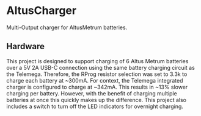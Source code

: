 # AltusCharger
Multi-Output charger for AltusMetrum batteries. 

## Hardware
This project is designed to support charging of 6 Altus Metrum batteries over a 5V 2A USB-C connection using the same battery charging circuit as the Telemega. Therefore, the RProg resistor selection was set to 3.3k to charge each battery at ~300mA. For context, the Telemega integrated charger is configured to charge at ~342mA. This results in ~13% slower charging per battery. However, with the benefit of charging multiple batteries at once this quickly makes up the difference.
This project also includes a switch to turn off the LED indicators for overnight charging. 